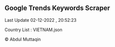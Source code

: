 

## Google Trends Keywords Scraper 
 
Last Update 02-12-2022 , 20:52:23

Country List :
VIETNAM.json



© Abdul Muttaqin 
